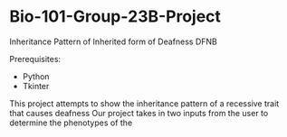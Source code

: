 Bio-101-Group-23B-Project
==========

Inheritance Pattern of Inherited form of Deafness DFNB 

Prerequisites:

- Python
- Tkinter

This project attempts to show the inheritance pattern of a recessive trait that causes deafness 
Our project takes in two inputs from the user to determine the phenotypes of the  
                        
